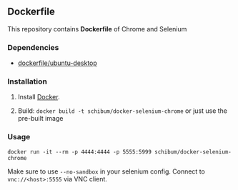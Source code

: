 ## Dockerfile

This repository contains **Dockerfile** of Chrome and Selenium


### Dependencies

* [dockerfile/ubuntu-desktop](http://dockerfile.github.io/#/ubuntu-desktop)


### Installation

1. Install [Docker](https://www.docker.io/).

2. Build: `docker build -t schibum/docker-selenium-chrome` or just use the pre-built image


### Usage

    docker run -it --rm -p 4444:4444 -p 5555:5999 schibum/docker-selenium-chrome

Make sure to use `--no-sandbox` in your selenium config.
Connect to `vnc://<host>:5555` via VNC client.
